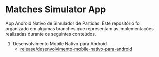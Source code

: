 # Matches Simulator App

App Android Nativo de Simulador de Partidas. Este repositório foi organizado em algumas branches que representam as implementações realizadas durante os seguintes conteúdos.

1. Desenvolvimento Mobile Nativo para Android
    - [release/desenvolvimento-mobile-nativo-para-android](https://github.com/henriquemtss/matches-simulator-app/tree/release/desenvolvimento-mobile-nativo-para-android)
